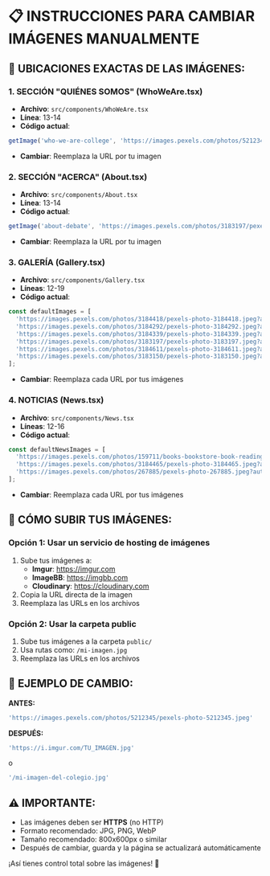 # 📋 INSTRUCCIONES PARA CAMBIAR IMÁGENES MANUALMENTE

## 🎯 UBICACIONES EXACTAS DE LAS IMÁGENES:

### **1. SECCIÓN "QUIÉNES SOMOS" (WhoWeAre.tsx)**
- **Archivo**: `src/components/WhoWeAre.tsx`
- **Línea**: 13-14
- **Código actual**:
```javascript
getImage('who-we-are-college', 'https://images.pexels.com/photos/5212345/pexels-photo-5212345.jpeg?auto=compress&cs=tinysrgb&w=800&h=600&fit=crop')
```
- **Cambiar**: Reemplaza la URL por tu imagen

### **2. SECCIÓN "ACERCA" (About.tsx)**
- **Archivo**: `src/components/About.tsx`
- **Línea**: 13-14
- **Código actual**:
```javascript
getImage('about-debate', 'https://images.pexels.com/photos/3183197/pexels-photo-3183197.jpeg?auto=compress&cs=tinysrgb&w=800&h=600&fit=crop')
```
- **Cambiar**: Reemplaza la URL por tu imagen

### **3. GALERÍA (Gallery.tsx)**
- **Archivo**: `src/components/Gallery.tsx`
- **Líneas**: 12-19
- **Código actual**:
```javascript
const defaultImages = [
  'https://images.pexels.com/photos/3184418/pexels-photo-3184418.jpeg?auto=compress&cs=tinysrgb&w=800&h=600&fit=crop',
  'https://images.pexels.com/photos/3184292/pexels-photo-3184292.jpeg?auto=compress&cs=tinysrgb&w=800&h=600&fit=crop',
  'https://images.pexels.com/photos/3184339/pexels-photo-3184339.jpeg?auto=compress&cs=tinysrgb&w=800&h=600&fit=crop',
  'https://images.pexels.com/photos/3183197/pexels-photo-3183197.jpeg?auto=compress&cs=tinysrgb&w=800&h=600&fit=crop',
  'https://images.pexels.com/photos/3184611/pexels-photo-3184611.jpeg?auto=compress&cs=tinysrgb&w=800&h=600&fit=crop',
  'https://images.pexels.com/photos/3183150/pexels-photo-3183150.jpeg?auto=compress&cs=tinysrgb&w=800&h=600&fit=crop'
];
```
- **Cambiar**: Reemplaza cada URL por tus imágenes

### **4. NOTICIAS (News.tsx)**
- **Archivo**: `src/components/News.tsx`
- **Líneas**: 12-16
- **Código actual**:
```javascript
const defaultNewsImages = [
  'https://images.pexels.com/photos/159711/books-bookstore-book-reading-159711.jpeg?auto=compress&cs=tinysrgb&w=800&h=600&fit=crop',
  'https://images.pexels.com/photos/3184465/pexels-photo-3184465.jpeg?auto=compress&cs=tinysrgb&w=800&h=600&fit=crop',
  'https://images.pexels.com/photos/267885/pexels-photo-267885.jpeg?auto=compress&cs=tinysrgb&w=800&h=600&fit=crop'
];
```
- **Cambiar**: Reemplaza cada URL por tus imágenes

## 🔧 CÓMO SUBIR TUS IMÁGENES:

### **Opción 1: Usar un servicio de hosting de imágenes**
1. Sube tus imágenes a:
   - **Imgur**: https://imgur.com
   - **ImageBB**: https://imgbb.com
   - **Cloudinary**: https://cloudinary.com
2. Copia la URL directa de la imagen
3. Reemplaza las URLs en los archivos

### **Opción 2: Usar la carpeta public**
1. Sube tus imágenes a la carpeta `public/`
2. Usa rutas como: `/mi-imagen.jpg`
3. Reemplaza las URLs en los archivos

## 📝 EJEMPLO DE CAMBIO:

**ANTES:**
```javascript
'https://images.pexels.com/photos/5212345/pexels-photo-5212345.jpeg'
```

**DESPUÉS:**
```javascript
'https://i.imgur.com/TU_IMAGEN.jpg'
```
o
```javascript
'/mi-imagen-del-colegio.jpg'
```

## ⚠️ IMPORTANTE:
- Las imágenes deben ser **HTTPS** (no HTTP)
- Formato recomendado: JPG, PNG, WebP
- Tamaño recomendado: 800x600px o similar
- Después de cambiar, guarda y la página se actualizará automáticamente

¡Así tienes control total sobre las imágenes! 🎯